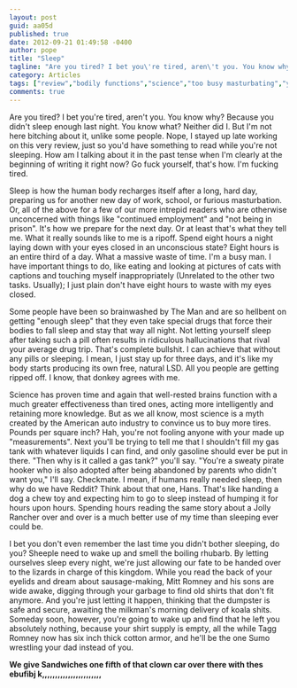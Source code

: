 ```yaml
---
layout: post
guid: aa05d
published: true
date: 2012-09-21 01:49:58 -0400
author: pope
title: "Sleep"
tagline: "Are you tired? I bet you\'re tired, aren\'t you. You know why? Because you didn\'t sleep enough last night. You know what? Neither did I. But I\'m not here bitching about it, unlike some people. Nope, I stayed up late working on this very review, just so you\'d have something to read while you\'re not sleeping. "
category: Articles
tags: ["review","bodily functions","science","too busy masturbating","you can't have my shorts","sleep","sleep deprivation","Mitt Romney","science is a myth","that donkey agrees with me","cotton armor","sumo wrestle your dad","sweaty pirate hooker","LSD","koala shits","makes no fucking sense"]
comments: true 
---
```


Are you tired? I bet you're tired, aren't you. You know why? Because you didn't sleep enough last night. You know what? Neither did I. But I'm not here bitching about it, unlike some people. Nope, I stayed up late working on this very review, just so you'd have something to read while you're not sleeping. How am I talking about it in the past tense when I'm clearly at the beginning of writing it right now? Go fuck yourself, that's how. I'm fucking tired.

Sleep is how the human body recharges itself after a long, hard day, preparing us for another new day of work, school, or furious masturbation. Or, all of the above for a few of our more intrepid readers who are otherwise unconcerned with things like "continued employment" and "not being in prison". It's how we prepare for the next day. Or at least that's what they tell me. What it really sounds like to me is a ripoff. Spend eight hours a night laying down with your eyes closed in an unconscious state? Eight hours is an entire third of a day. What a massive waste of time. I'm a busy man. I have important things to do, like eating and looking at pictures of cats with captions and touching myself inappropriately (Unrelated to the other two tasks. Usually); I just plain don't have eight hours to waste with my eyes closed.

Some people have been so brainwashed by The Man and are so hellbent on getting "enough sleep" that they even take special drugs that force their bodies to fall sleep and stay that way all night. Not letting yourself sleep after taking such a pill often results in ridiculous hallucinations that rival your average drug trip. That's complete bullshit. I can achieve that without any pills or sleeping. I mean, I just stay up for three days, and it's like my body starts producing its own free, natural LSD. All you people are getting ripped off. I know, that donkey agrees with me.

Science has proven time and again that well-rested brains function with a much greater effectiveness than tired ones, acting more intelligently and retaining more knowledge. But as we all know, most science is a myth created by the American auto industry to convince us to buy more tires. Pounds per square inch? Hah, you're not fooling anyone with your made up "measurements". Next you'll be trying to tell me that I shouldn't fill my gas tank with whatever liquids I can find, and only gasoline should ever be put in there. "Then why is it called a gas tank?" you'll say. "You're a sweaty pirate hooker who is also adopted after being abandoned by parents who didn't want you," I'll say. Checkmate. I mean, if humans really needed sleep, then why do we have Reddit? Think about that one, Hans. That's like handing a dog a chew toy and expecting him to go to sleep instead of humping it for hours upon hours. Spending hours reading the same story about a Jolly Rancher over and over is a much better use of my time than sleeping ever could be.

I bet you don't even remember the last time you didn't bother sleeping, do you? Sheeple need to wake up and smell the boiling rhubarb. By letting ourselves sleep every night, we're just allowing our fate to be handed over to the lizards in charge of this kingdom. While you read the back of your eyelids and dream about sausage-making, Mitt Romney and his sons are wide awake, digging through your garbage to find old shirts that don't fit anymore. And you're just letting it happen, thinking that the dumpster is safe and secure, awaiting the milkman's morning delivery of koala shits. Someday soon, however, you're going to wake up and find that he left you absolutely nothing, because your shirt supply is empty, all the while Tagg Romney now has six inch thick cotton armor, and he'll be the one Sumo wrestling your dad instead of you.

**We give Sandwiches one fifth of that clown car over there with thes ebufibj k,,,,,,,,,,,,,,,,,,,,,,,**
